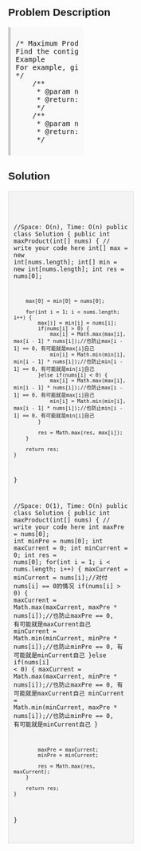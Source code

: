 <style>
  body { font-family: Arial, sans-serif; }
  .container { max-width: 50%; margin: auto; padding: 20px; }
  .comment-block { max-width: 50%; background-color: #f9f9f9; padding: 10px; border-left: 5px solid #ccc; }
  .code-block { background-color: #f4f4f4; padding: 10px; border: 1px solid #ddd; }
</style>

<div class='container'>
<h2>Problem Description</h2>
<div class='comment-block'>
<pre>
/* Maximum Product Subarray
Find the contiguous subarray within an array (containing at least one number) which has the largest product.
Example
For example, given the array [2,3,-2,4], the contiguous subarray [2,3] has the largest product = 6.
*/
    /**
     * @param nums: an array of integers
     * @return: an integer
     */
    /**
     * @param nums: an array of integers
     * @return: an integer
     */
</pre>
</div>

<h2>Solution</h2>
<div class='code-block'>
<pre><code class='language-java'>

//Space: O(n), Time: O(n)
public class Solution {
    public int maxProduct(int[] nums) {
        // write your code here
        int[] max = new int[nums.length];
        int[] min = new int[nums.length];
        int res = nums[0];
        
        max[0] = min[0] = nums[0];
        
        for(int i = 1; i < nums.length; i++) {
            max[i] = min[i] = nums[i];
            if(nums[i] > 0) {
                max[i] = Math.max(max[i], max[i - 1] * nums[i]);//也防止max[i - 1] == 0, 有可能就是max[i]自己
                min[i] = Math.min(min[i], min[i - 1] * nums[i]);//也防止min[i - 1] == 0, 有可能就是min[i]自己
            }else if(nums[i] < 0) {
                max[i] = Math.max(max[i], min[i - 1] * nums[i]);//也防止max[i - 1] == 0, 有可能就是max[i]自己
                min[i] = Math.min(min[i], max[i - 1] * nums[i]);//也防止min[i - 1] == 0, 有可能就是min[i]自己
            }
            
            res = Math.max(res, max[i]);
        }
        
        return res;
    }
}





//Space: O(1), Time: O(n)
public class Solution {
    public int maxProduct(int[] nums) {
        // write your code here
        int maxPre = nums[0];
        int minPre = nums[0];
        int maxCurrent = 0;
        int minCurrent = 0;
        int res = nums[0];
        for(int i = 1; i < nums.length; i++) {
            maxCurrent = minCurrent = nums[i];//对付nums[i] == 0的情况
            if(nums[i] > 0) {
                maxCurrent = Math.max(maxCurrent, maxPre * nums[i]);//也防止maxPre == 0, 有可能就是maxCurrent自己
                minCurrent = Math.min(minCurrent, minPre * nums[i]);//也防止minPre == 0, 有可能就是minCurrent自己
            }else if(nums[i] < 0) {
                maxCurrent = Math.max(maxCurrent, minPre * nums[i]);//也防止maxPre == 0, 有可能就是maxCurrent自己
                minCurrent = Math.min(minCurrent, maxPre * nums[i]);//也防止minPre == 0, 有可能就是minCurrent自己
            }
            
            maxPre = maxCurrent;
            minPre = minCurrent;
            
            res = Math.max(res, maxCurrent);
        }
        
        return res;
    }
}</code></pre>
</div>
</div>
